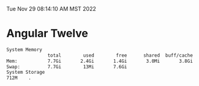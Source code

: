 Tue Nov 29 08:14:10 AM MST 2022

# Angular Twelve

```bash
System Memory
               total        used        free      shared  buff/cache   available
Mem:           7.7Gi       2.4Gi       1.4Gi       3.0Mi       3.8Gi       5.0Gi
Swap:          7.7Gi        13Mi       7.6Gi
System Storage
712M	.
